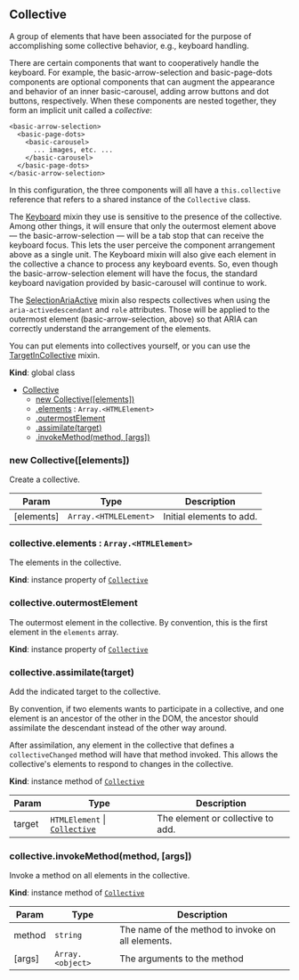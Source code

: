<a name="Collective"></a>
## Collective
A group of elements that have been associated for the purpose of
accomplishing some collective behavior, e.g., keyboard handling.

There are certain components that want to cooperatively handle the keyboard.
For example, the basic-arrow-selection and basic-page-dots components are
optional components that can augment the appearance and behavior of an inner
basic-carousel, adding arrow buttons and dot buttons, respectively. When
these components are nested together, they form an implicit unit called a
*collective*:

    <basic-arrow-selection>
      <basic-page-dots>
        <basic-carousel>
          ... images, etc. ...
        </basic-carousel>
      </basic-page-dots>
    </basic-arrow-selection>

In this configuration, the three components will all have a `this.collective`
reference that refers to a shared instance of the `Collective` class.

The [Keyboard](Keyboard.md) mixin they use is sensitive to the presence of
the collective. Among other things, it will ensure that only the outermost
element above — the basic-arrow-selection — will be a tab stop that can
receive the keyboard focus. This lets the user perceive the component
arrangement above as a single unit. The Keyboard mixin will also give each
element in the collective a chance to process any keyboard events. So, even
though the basic-arrow-selection element will have the focus, the standard
keyboard navigation provided by basic-carousel will continue to work.

The [SelectionAriaActive](SelectionAriaActive.md) mixin also respects
collectives when using the `aria-activedescendant` and `role` attributes.
Those will be applied to the outermost element (basic-arrow-selection, above)
so that ARIA can correctly understand the arrangement of the elements.

You can put elements into collectives yourself, or you can use the
[TargetInCollective](TargetInCollective.md) mixin.

**Kind**: global class  

* [Collective](#Collective)
    * [new Collective([elements])](#new_Collective_new)
    * [.elements](#Collective+elements) : <code>Array.&lt;HTMLElement&gt;</code>
    * [.outermostElement](#Collective+outermostElement)
    * [.assimilate(target)](#Collective+assimilate)
    * [.invokeMethod(method, [args])](#Collective+invokeMethod)

<a name="new_Collective_new"></a>
### new Collective([elements])
Create a collective.


| Param | Type | Description |
| --- | --- | --- |
| [elements] | <code>Array.&lt;HTMLELement&gt;</code> | Initial elements to add. |

<a name="Collective+elements"></a>
### collective.elements : <code>Array.&lt;HTMLElement&gt;</code>
The elements in the collective.

**Kind**: instance property of <code>[Collective](#Collective)</code>  
<a name="Collective+outermostElement"></a>
### collective.outermostElement
The outermost element in the collective.
By convention, this is the first element in the `elements` array.

**Kind**: instance property of <code>[Collective](#Collective)</code>  
<a name="Collective+assimilate"></a>
### collective.assimilate(target)
Add the indicated target to the collective.

By convention, if two elements wants to participate in a collective, and
one element is an ancestor of the other in the DOM, the ancestor should
assimilate the descendant instead of the other way around.

After assimilation, any element in the collective that defines a
`collectiveChanged` method will have that method invoked. This allows
the collective's elements to respond to changes in the collective.

**Kind**: instance method of <code>[Collective](#Collective)</code>  

| Param | Type | Description |
| --- | --- | --- |
| target | <code>HTMLElement</code> &#124; <code>[Collective](#Collective)</code> | The element or collective to add. |

<a name="Collective+invokeMethod"></a>
### collective.invokeMethod(method, [args])
Invoke a method on all elements in the collective.

**Kind**: instance method of <code>[Collective](#Collective)</code>  

| Param | Type | Description |
| --- | --- | --- |
| method | <code>string</code> | The name of the method to invoke on all elements. |
| [args] | <code>Array.&lt;object&gt;</code> | The arguments to the method |

